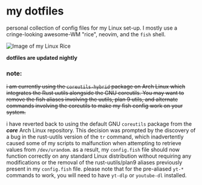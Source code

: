# my dotfiles

personal collection of config files for my Linux set-up. I mostly use a cringe-looking awesome-WM "rice", neovim, and the `fish` shell.

![Image of my Linux Rice](https://aedrielkylejavier.me/assets/rice.png)

**dotfiles are updated nightly**

### note:

~~i am currently using the `coreutils-hybrid` package on Arch Linux which integrates the Rust uutils alongside the GNU coreutils. You may want to remove the fish aliases involving the uutils, plan 9 utils, and alternate commands involving the coreutils to make my fish config work on your system.~~


i have reverted back to using the default GNU `coreutils` package from the ***core*** Arch Linux repository. This decision was prompted by the discovery of a bug in the rust-uutils version of the `tr` command, which inadvertently caused some of my scripts to malfunction when attempting to retrieve values from `/dev/urandom`. as a result, my `config.fish` file should now function correctly on any standard Linux distribution without requiring any modifications or the removal of the rust-uutils/plan9 aliases previously present in my `config.fish` file. please note that for the pre-aliased `yt-*` commands to work, you will need to have `yt-dlp` or `youtube-dl` installed.
